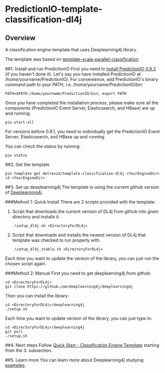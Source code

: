 # PredictionIO-template-classification-dl4j
## Overview
A classification engine template that uses Deeplearning4j library.

The template was based on [template-scala-parallel-classification](http://templates.prediction.io/PredictionIO/template-scala-parallel-classification).

##1. Install and run PredictionIO
First you need to [install PredictionIO 0.9.2](http://docs.prediction.io/install/) (if you haven't done it).
Let's say you have installed PredictionIO at /home/yourname/PredictionIO/. For convenience, add PredictionIO's binary command path to your PATH, i.e. /home/yourname/PredictionIO/bin

```
PATH=$PATH:/home/yourname/PredictionIO/bin; export PATH
```

Once you have completed the installation process, please make sure all the components (PredictionIO Event Server, Elasticsearch, and HBase) are up and running.

```
pio-start-all
```
For versions before 0.9.1, you need to individually get the PredictionIO Event Server, Elasticsearch, and HBase up and running.

You can check the status by running:

```
pio status
```

##2. Get the template

```
pio template get detrevid/template-classification-dl4j <YourEngineDir>
cd <YourEngineDir>
```

##3. Set up deeplearning4j
The template is using the current github version of [Deeplearning4j](https://github.com/deeplearning4j/deeplearning4j).

###Method 1: Quick Install
There are 2 scripts provided with the template:

1. Script that downloads the current version of DL4j from github into given directory and installs it.

     ```
     .\setup_dl4j.sh <DirectoryForDL4j>
     ```

2. Script that downloads and installs the newest version of DL4j that template was checked to run properly with.

     ```
     .\setup_dl4j_stable.sh <DirectoryForDL4j>
     ```

Each time you want to update the version of the library, you can just run the chosen script again.

###Method 2: Manual
First you need to get deeplearning4j from github:

```
cd <DirectoryForDL4j>
git clone https://github.com/deeplearning4j/deeplearning4j
```

Then you can install the library:

```
cd <DirectoryForDL4j>/deeplearning4j
./setup.sh
```

Each time you want to update version of the library, you can just type in:

```
cd <DirectoryForDL4j>/deeplearning4j
git pull
./setup.sh
```

##4. Next steps
Follow [Quick Start - Classification Engine Template](http://docs.prediction.io/templates/classification/quickstart/) starting from the 3. subsection.

##5. Learn more
You can learn more about Deeplearning4j studying [examples](https://github.com/deeplearning4j/dl4j-0.0.3.3-examples).